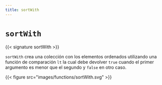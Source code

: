 ```yaml
---
title: sortWith
---
```


# `sortWith`

{{< signature sortWith >}}

`sortWith` crea una colección con los elementos ordenados utilizando una función de comparación `lt` la cual debe devolver `true` cuando el primer argumento es menor que el segundo y `false` en otro caso.

{{< figure src="images/functions/sortWith.svg" >}}
